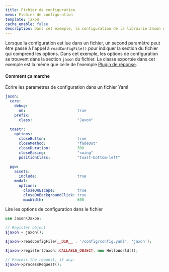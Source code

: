 ```yaml
---
title: Fichier de configuration
menu: Fichier de configuration
template: jaxon
cache_enable: false
description: Dans cet exemple, la configuration de la librairie Jaxon et de ses plugins est lue dans un fichier au format Yaml.
---
```


Lorsque la configuration est lue dans un fichier, un second paramètre peut être passé à l'appel à `readConfigFile()` pour indiquer la section du fichier qui comprend les options. 
Dans cet exemple, les options de configuration se trouvent dans la section `jaxon` du fichier.
La classe exportée dans cet exemple est la même que celle de l'exemple [Plugin de réponse](../../simple/plugins).

#### Comment ça marche

&Eacute;crire les paramètres de configuration dans un fichier Yaml

```yaml
jaxon:
  core:
    debug:
      on:                       true
    prefix:
      class:                    "Jaxon"
  
  toastr:
    options:
      closeButton:              true
      closeMethod:              "fadeOut"
      closeDuration:            300
      closeEasing:              "swing"
      positionClass:            "toast-bottom-left"
  
  pgw:
    assets:
      include:                  true
    modal:
      options:
        closeOnEscape:          true
        closeOnBackgroundClick: true
        maxWidth:               600
```

Lire les options de configuration dans le fichier

```php
use Jaxon\Jaxon;

// Register object
$jaxon = jaxon();

$jaxon->readConfigFile(__DIR__ . '/config/config.yaml', 'jaxon');

$jaxon->register(Jaxon::CALLABLE_OBJECT, new HelloWorld());

// Process the request, if any.
$jaxon->processRequest();
```
